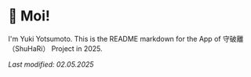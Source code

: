 # 👋 Moi!
I'm Yuki Yotsumoto. This is the README markdown for the App of 守破離（ShuHaRi） Project in 2025.  

*Last modified: 02.05.2025*
